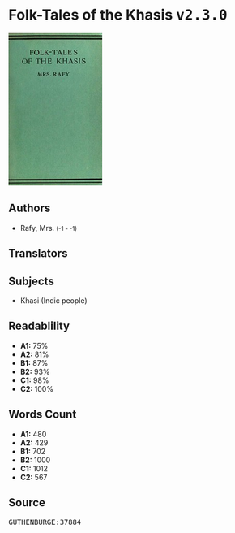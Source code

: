 # Folk-Tales of the Khasis <kbd>v2.3.0</kbd>

![](./cover.medium.jpg "")

## Authors


 - Rafy, Mrs. <small>(-1 - -1)</small>

## Translators



## Subjects


 - Khasi (Indic people)

## Readablility


 - **A1:** 75%
 - **A2:** 81%
 - **B1:** 87%
 - **B2:** 93%
 - **C1:** 98%
 - **C2:** 100%

## Words Count


 - **A1:** 480
 - **A2:** 429
 - **B1:** 702
 - **B2:** 1000
 - **C1:** 1012
 - **C2:** 567

## Source


<kbd>GUTHENBURGE:37884</kbd>
